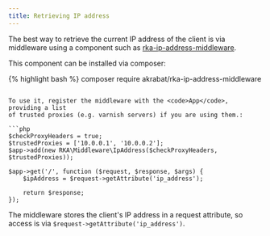 ```yaml
---
title: Retrieving IP address
---
```


The best way to retrieve the current IP address of the client is via middleware using
a component such as [rka-ip-address-middleware](https://github.com/akrabat/rka-ip-address-middleware).

This component can be installed via composer:

{% highlight bash %}
composer require akrabat/rka-ip-address-middleware
```

To use it, register the middleware with the <code>App</code>, providing a list
of trusted proxies (e.g. varnish servers) if you are using them.:

```php
$checkProxyHeaders = true;
$trustedProxies = ['10.0.0.1', '10.0.0.2'];
$app->add(new RKA\Middleware\IpAddress($checkProxyHeaders, $trustedProxies));

$app->get('/', function ($request, $response, $args) {
    $ipAddress = $request->getAttribute('ip_address');

    return $response;
});
```

The middleware stores the client's IP address in a request attribute, so access
is via <code>$request->getAttribute('ip_address')</code>.